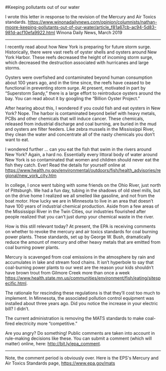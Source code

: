 #Keeping pollutants out of our water

I wrote this letter in response to the revision of the Mercury and Air Toxics standards. 
<https://www.winonadailynews.com/opinion/columnists/nathan-moore-keeping-pollutants-out-of-our-water/article_f81a67cb-ac94-5d83-981d-acf10efa9922.html> Winona Daily News, March 2019

***

I recently read about how New York is preparing for future storm surge. Historically, there were vast reefs of oyster shells and oysters around New York Harbor. These reefs decreased the height of incoming storm surge, which decreased the destruction associated with hurricanes and large storms.


Oysters were overfished and contaminated beyond human consumption about 100 years ago, and in the time since, the reefs have ceased to be functional in preventing storm surge. At present, motivated in part by “Superstorm Sandy,” there is a large effort to reintroduce oysters around the bay. You can read about it by googling the “Billion Oyster Project.”


After hearing about this, I wondered if you could fish and eat oysters in New York? Nope. The harbor is contaminated beyond belief with heavy metals, PCBs and other chemicals that will induce cancer. These chemicals, released from industrial discharge and coal burning, are buried in the mud and oysters are filter feeders. Like zebra mussels in the Mississippi River, they clean the water and concentrate all of the nasty chemicals you don’t want to eat.


I wondered further ... can you eat the fish that swim in the rivers around New York? Again, a hard no. Essentially every littoral body of water around New York is so contaminated that women and children should never eat the fish they catch. Ever! Read the details for yourself online at <https://www.health.ny.gov/environmental/outdoors/fish/health_advisories/regional/new_york_city.htm>

In college, I once went tubing with some friends on the Ohio River, just north of Pittsburgh. We had a fun day, tubing in the shadows of old steel mills, but on the drive home I realized we all smelled like gasoline, and not from the boat motor. How lucky we are in Minnesota to live in an area that doesn’t have 100 years of industrial chemical production. Aside from a few areas of the Mississippi River in the Twin Cities, our industries flourished after people realized that you can’t just dump your chemical waste in the river.


How is this still relevant today? At present, the EPA is receiving comments on whether to revoke the mercury and air toxics standards for coal burning power plants. These standards, set up by George W. Bush, dramatically reduce the amount of mercury and other heavy metals that are emitted from coal burning power plants.


Mercury is scavenged from coal emissions in the atmosphere by rain and accumulates in lake and stream food chains. It isn’t hyperbole to say that coal-burning power plants to our west are the reason your kids shouldn’t have brown trout from Gilmore Creek more than once a week <https://www.health.state.mn.us/communities/environment/fish/eating/sitespecific.html>.

The rationale for rescinding these regulations is that they’ll cost too much to implement. In Minnesota, the associated pollution control equipment was installed about three years ago. Did you notice the increase in your electric bill? I didn’t.


The current administration is removing the MATS standards to make coal-fired electricity more “competitive.”


Are you angry? Do something! Public comments are taken into account in rule-making decisions like these. You can submit a comment (which will matter) online, here: http://bit.ly/epa_comment.

***
Note, the comment period is obviously over.  Here is the EPS's Mercury and Air Toxics Standards page, <https://www.epa.gov/mats>
